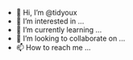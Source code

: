 - 👋 Hi, I’m @tidyoux
- 👀 I’m interested in ...
- 🌱 I’m currently learning ...
- 💞️ I’m looking to collaborate on ...
- 📫 How to reach me ...

<!---
tidyoux/tidyoux is a ✨ special ✨ repository because its `README.md` (this file) appears on your GitHub profile.
You can click the Preview link to take a look at your changes.
--->
